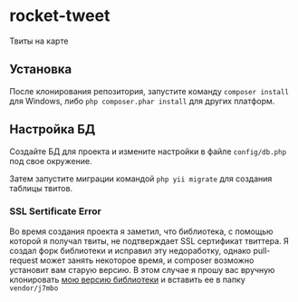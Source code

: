 # rocket-tweet
Твиты на карте

## Установка
После клонирования репозитория, запустите команду ```composer install``` для Windows, либо ```php composer.phar install``` для других платформ.

## Настройка БД
Создайте БД для проекта и измените настройки в файле ```config/db.php``` под свое окружение.

Затем запустите миграции командой ```php yii migrate``` для создания таблицы твитов.

### SSL Sertificate Error
Во время создания проекта я заметил, что библиотека, с помощью которой я получал твиты, не подтверждает SSL сертификат твиттера.
Я создал форк библиотеки и исправил эту недоработку, однако pull-request может занять некоторое время, и composer возможно установит вам старую версию. 
В этом случае я прошу вас вручную клонировать [мою версию библиотеки](https://github.com/datanobokemono/twitter-api-php) и вставить ее в папку ```vendor/j7mbo```